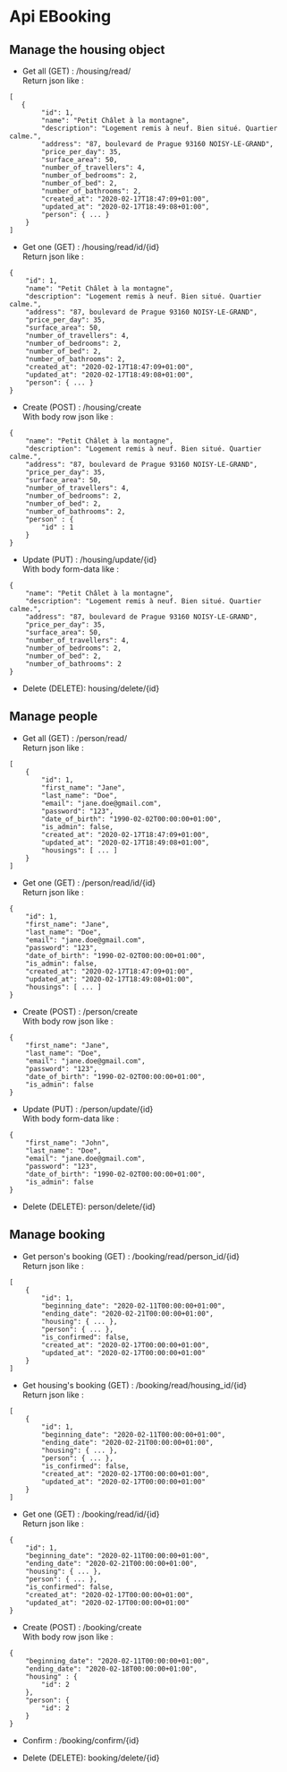 # Api EBooking  

## Manage the housing object  
* Get all (GET) : /housing/read/  
Return json like :  
```
[  
   {  
        "id": 1,  
        "name": "Petit Châlet à la montagne",  
        "description": "Logement remis à neuf. Bien situé. Quartier calme.",  
        "address": "87, boulevard de Prague 93160 NOISY-LE-GRAND",  
        "price_per_day": 35,  
        "surface_area": 50,  
        "number_of_travellers": 4,  
        "number_of_bedrooms": 2,  
        "number_of_bed": 2,  
        "number_of_bathrooms": 2,
        "created_at": "2020-02-17T18:47:09+01:00",
        "updated_at": "2020-02-17T18:49:08+01:00",
        "person": { ... }  
    }  
]  
```

* Get one (GET) : /housing/read/id/{id}  
Return json like :  
```
{  
    "id": 1,  
    "name": "Petit Châlet à la montagne",  
    "description": "Logement remis à neuf. Bien situé. Quartier calme.",  
    "address": "87, boulevard de Prague 93160 NOISY-LE-GRAND",  
    "price_per_day": 35,  
    "surface_area": 50,  
    "number_of_travellers": 4,  
    "number_of_bedrooms": 2,  
    "number_of_bed": 2,  
    "number_of_bathrooms": 2,
    "created_at": "2020-02-17T18:47:09+01:00",
    "updated_at": "2020-02-17T18:49:08+01:00",
    "person": { ... }  
} 
```

* Create (POST) : /housing/create  
With body row json like :  
```
{  
    "name": "Petit Châlet à la montagne",  
    "description": "Logement remis à neuf. Bien situé. Quartier calme.",  
    "address": "87, boulevard de Prague 93160 NOISY-LE-GRAND",  
    "price_per_day": 35,  
    "surface_area": 50,  
    "number_of_travellers": 4,  
    "number_of_bedrooms": 2,  
    "number_of_bed": 2,  
    "number_of_bathrooms": 2,
    "person" : {
    	"id" : 1
    }
}   
```

* Update (PUT) : /housing/update/{id}  
With body form-data like : 
```
{  
    "name": "Petit Châlet à la montagne",  
    "description": "Logement remis à neuf. Bien situé. Quartier calme.",  
    "address": "87, boulevard de Prague 93160 NOISY-LE-GRAND",  
    "price_per_day": 35,  
    "surface_area": 50,  
    "number_of_travellers": 4,  
    "number_of_bedrooms": 2,  
    "number_of_bed": 2,  
    "number_of_bathrooms": 2
}  
```

* Delete (DELETE): housing/delete/{id}


## Manage people  
* Get all (GET) : /person/read/  
Return json like :  
```
[
    {
        "id": 1,
        "first_name": "Jane",
        "last_name": "Doe",
        "email": "jane.doe@gmail.com",
        "password": "123",
        "date_of_birth": "1990-02-02T00:00:00+01:00",
        "is_admin": false,
        "created_at": "2020-02-17T18:47:09+01:00",
        "updated_at": "2020-02-17T18:49:08+01:00",
        "housings": [ ... ]
    }
]
```

* Get one (GET) : /person/read/id/{id}  
Return json like :  
```
{
    "id": 1,
    "first_name": "Jane",
    "last_name": "Doe",
    "email": "jane.doe@gmail.com",
    "password": "123",
    "date_of_birth": "1990-02-02T00:00:00+01:00",
    "is_admin": false,
    "created_at": "2020-02-17T18:47:09+01:00",
    "updated_at": "2020-02-17T18:49:08+01:00",
    "housings": [ ... ]
} 
```

* Create (POST) : /person/create  
With body row json like :  
```
{
    "first_name": "Jane",
    "last_name": "Doe",
    "email": "jane.doe@gmail.com",
    "password": "123",
    "date_of_birth": "1990-02-02T00:00:00+01:00",
    "is_admin": false
}   
```

* Update (PUT) : /person/update/{id}  
With body form-data like : 
```
{
    "first_name": "John",
    "last_name": "Doe",
    "email": "jane.doe@gmail.com",
    "password": "123",
    "date_of_birth": "1990-02-02T00:00:00+01:00",
    "is_admin": false
}  
```

* Delete (DELETE): person/delete/{id}


## Manage booking  
* Get person's booking (GET) : /booking/read/person_id/{id}  
Return json like :  
```
[
    {
        "id": 1,
        "beginning_date": "2020-02-11T00:00:00+01:00",
        "ending_date": "2020-02-21T00:00:00+01:00",
        "housing": { ... },
        "person": { ... },
        "is_confirmed": false,
        "created_at": "2020-02-17T00:00:00+01:00",
        "updated_at": "2020-02-17T00:00:00+01:00"
    }
]
```

* Get housing's booking (GET) : /booking/read/housing_id/{id}  
Return json like :  
```
[
    {
        "id": 1,
        "beginning_date": "2020-02-11T00:00:00+01:00",
        "ending_date": "2020-02-21T00:00:00+01:00",
        "housing": { ... },
        "person": { ... },
        "is_confirmed": false,
        "created_at": "2020-02-17T00:00:00+01:00",
        "updated_at": "2020-02-17T00:00:00+01:00"
    }
]
```

* Get one (GET) : /booking/read/id/{id}  
Return json like :  
```
{
    "id": 1,
    "beginning_date": "2020-02-11T00:00:00+01:00",
    "ending_date": "2020-02-21T00:00:00+01:00",
    "housing": { ... },
    "person": { ... },
    "is_confirmed": false,
    "created_at": "2020-02-17T00:00:00+01:00",
    "updated_at": "2020-02-17T00:00:00+01:00"
}
```

* Create (POST) : /booking/create  
With body row json like :  
```
{  
    "beginning_date": "2020-02-11T00:00:00+01:00",
    "ending_date": "2020-02-18T00:00:00+01:00",
    "housing" : {
    	"id": 2
    },
    "person": {
    	"id": 2
    }
}   
```

* Confirm : /booking/confirm/{id}  

* Delete (DELETE): booking/delete/{id}